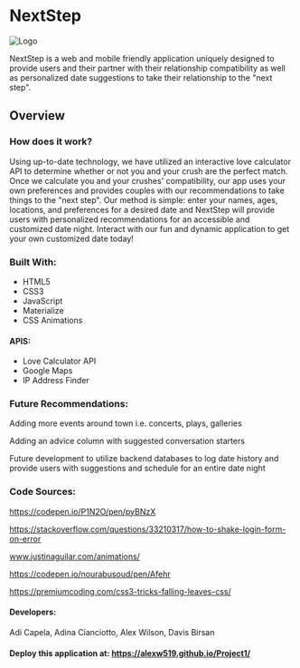 # NextStep

![Logo](https://github.com/alexw519/Project1/blob/master/assets/images/LogoWords%20(2).png "NextStep Logo")

NextStep is a web and mobile friendly application uniquely designed to provide users and their partner with their relationship compatibility as well as personalized date suggestions to take their relationship to the "next step".

## Overview
### How does it work?
Using up-to-date technology, we have utilized an interactive love calculator API to determine whether or not you and your crush are the perfect match. Once we calculate you and your crushes' compatibility, our app uses your own preferences and provides couples
with our recommendations to take things to the "next step". Our method is simple: enter your names, ages, locations, and preferences for a desired date and NextStep will provide users with personalized recommendations for an accessible and customized date night. Interact with our fun and dynamic application to get your own customized date today!

### Built With:
* HTML5
* CSS3
* JavaScript
* Materialize
* CSS Animations
#### APIS:
* Love Calculator API
* Google Maps
* IP Address Finder

### Future Recommendations:
Adding more events around town i.e. concerts, plays, galleries

Adding an advice column with suggested conversation starters

Future development to utilize backend databases to log date history and provide users with suggestions and schedule for an entire date night

### Code Sources:
https://codepen.io/P1N2O/pen/pyBNzX

https://stackoverflow.com/questions/33210317/how-to-shake-login-form-on-error

www.justinaguilar.com/animations/

https://codepen.io/nourabusoud/pen/Afehr

https://premiumcoding.com/css3-tricks-falling-leaves-css/

#### Developers:
Adi Capela, 
Adina Cianciotto, 
Alex Wilson, 
Davis Birsan

#### Deploy this application at: https://alexw519.github.io/Project1/
